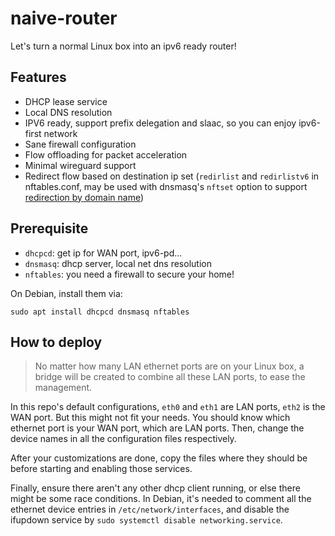# naive-router

Let's turn a normal Linux box into an ipv6 ready router!

## Features
* DHCP lease service
* Local DNS resolution
* IPV6 ready, support prefix delegation and slaac, so you can enjoy ipv6-first network
* Sane firewall configuration
* Flow offloading for packet acceleration
* Minimal wireguard support
* Redirect flow based on destination ip set (`redirlist` and `redirlistv6` in nftables.conf, may be used with dnsmasq's `nftset` option to support [redirection by domain name](https://forum.openwrt.org/t/how-to-use-nftset-with-dnsmasq/159786/19))

## Prerequisite 
* `dhcpcd`: get ip for WAN port, ipv6-pd...
* `dnsmasq`: dhcp server, local net dns resolution
* `nftables`: you need a firewall to secure your home!

On Debian, install them via:
```shell
sudo apt install dhcpcd dnsmasq nftables
```

## How to deploy
> No matter how many LAN ethernet ports are on your Linux box, a bridge will be created to combine all these LAN ports, to ease the management.

In this repo's default configurations, `eth0` and `eth1` are LAN ports, `eth2` is the WAN port. But this might not fit your needs. You should know which ethernet port is your WAN port, which are LAN ports. Then, change the device names in all the configuration files respectively.

After your customizations are done, copy the files where they should be before starting and enabling those services.

Finally, ensure there aren't any other dhcp client running, or else there might be some race conditions. In Debian, it's needed to comment all the ethernet device entries in `/etc/network/interfaces`, and disable the ifupdown service by `sudo systemctl disable networking.service`.
